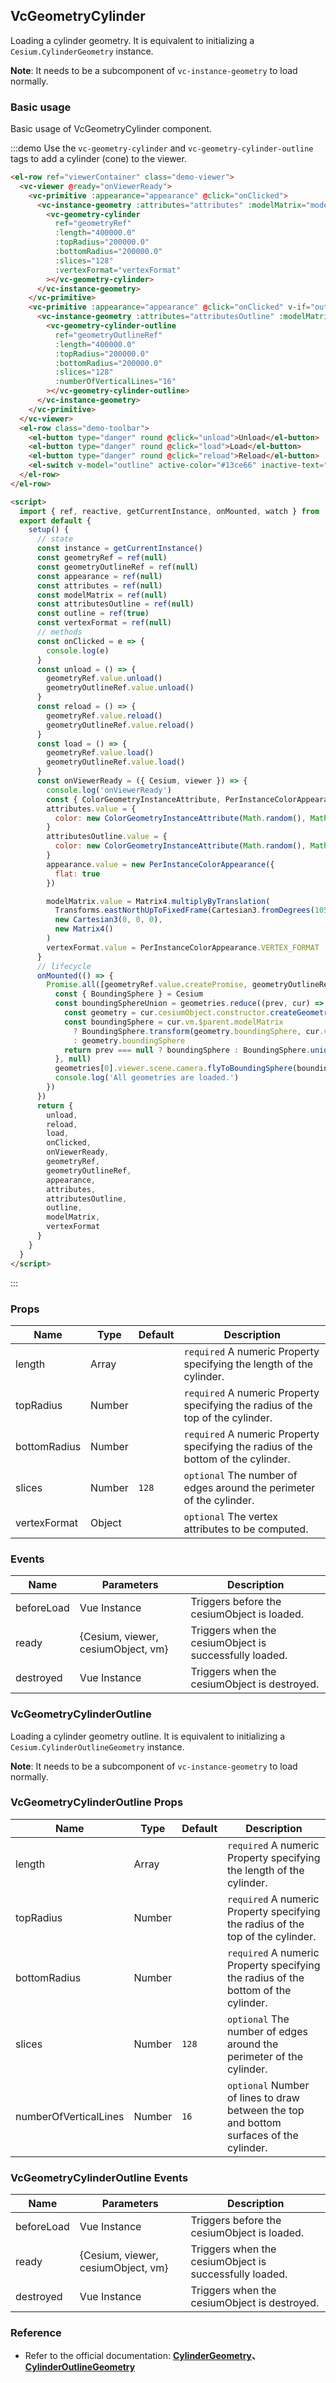 ## VcGeometryCylinder

Loading a cylinder geometry. It is equivalent to initializing a `Cesium.CylinderGeometry` instance.

**Note**: It needs to be a subcomponent of `vc-instance-geometry` to load normally.

### Basic usage

Basic usage of VcGeometryCylinder component.

:::demo Use the `vc-geometry-cylinder` and `vc-geometry-cylinder-outline` tags to add a cylinder (cone) to the viewer.

```html
<el-row ref="viewerContainer" class="demo-viewer">
  <vc-viewer @ready="onViewerReady">
    <vc-primitive :appearance="appearance" @click="onClicked">
      <vc-instance-geometry :attributes="attributes" :modelMatrix="modelMatrix">
        <vc-geometry-cylinder
          ref="geometryRef"
          :length="400000.0"
          :topRadius="200000.0"
          :bottomRadius="200000.0"
          :slices="128"
          :vertexFormat="vertexFormat"
        ></vc-geometry-cylinder>
      </vc-instance-geometry>
    </vc-primitive>
    <vc-primitive :appearance="appearance" @click="onClicked" v-if="outline">
      <vc-instance-geometry :attributes="attributesOutline" :modelMatrix="modelMatrix">
        <vc-geometry-cylinder-outline
          ref="geometryOutlineRef"
          :length="400000.0"
          :topRadius="200000.0"
          :bottomRadius="200000.0"
          :slices="128"
          :numberOfVerticalLines="16"
        ></vc-geometry-cylinder-outline>
      </vc-instance-geometry>
    </vc-primitive>
  </vc-viewer>
  <el-row class="demo-toolbar">
    <el-button type="danger" round @click="unload">Unload</el-button>
    <el-button type="danger" round @click="load">Load</el-button>
    <el-button type="danger" round @click="reload">Reload</el-button>
    <el-switch v-model="outline" active-color="#13ce66" inactive-text="Show border"> </el-switch>
  </el-row>
</el-row>

<script>
  import { ref, reactive, getCurrentInstance, onMounted, watch } from 'vue'
  export default {
    setup() {
      // state
      const instance = getCurrentInstance()
      const geometryRef = ref(null)
      const geometryOutlineRef = ref(null)
      const appearance = ref(null)
      const attributes = ref(null)
      const modelMatrix = ref(null)
      const attributesOutline = ref(null)
      const outline = ref(true)
      const vertexFormat = ref(null)
      // methods
      const onClicked = e => {
        console.log(e)
      }
      const unload = () => {
        geometryRef.value.unload()
        geometryOutlineRef.value.unload()
      }
      const reload = () => {
        geometryRef.value.reload()
        geometryOutlineRef.value.reload()
      }
      const load = () => {
        geometryRef.value.load()
        geometryOutlineRef.value.load()
      }
      const onViewerReady = ({ Cesium, viewer }) => {
        console.log('onViewerReady')
        const { ColorGeometryInstanceAttribute, PerInstanceColorAppearance, Matrix4, Cartesian3, Transforms } = Cesium
        attributes.value = {
          color: new ColorGeometryInstanceAttribute(Math.random(), Math.random(), Math.random(), 0.5)
        }
        attributesOutline.value = {
          color: new ColorGeometryInstanceAttribute(Math.random(), Math.random(), Math.random())
        }
        appearance.value = new PerInstanceColorAppearance({
          flat: true
        })

        modelMatrix.value = Matrix4.multiplyByTranslation(
          Transforms.eastNorthUpToFixedFrame(Cartesian3.fromDegrees(105.0, 35.0)),
          new Cartesian3(0, 0, 0),
          new Matrix4()
        )
        vertexFormat.value = PerInstanceColorAppearance.VERTEX_FORMAT
      }
      // lifecycle
      onMounted(() => {
        Promise.all([geometryRef.value.createPromise, geometryOutlineRef.value.createPromise]).then(geometries => {
          const { BoundingSphere } = Cesium
          const boundingSphereUnion = geometries.reduce((prev, cur) => {
            const geometry = cur.cesiumObject.constructor.createGeometry(cur.cesiumObject)
            const boundingSphere = cur.vm.$parent.modelMatrix
              ? BoundingSphere.transform(geometry.boundingSphere, cur.vm.$parent.modelMatrix)
              : geometry.boundingSphere
            return prev === null ? boundingSphere : BoundingSphere.union(prev, boundingSphere)
          }, null)
          geometries[0].viewer.scene.camera.flyToBoundingSphere(boundingSphereUnion)
          console.log('All geometries are loaded.')
        })
      })
      return {
        unload,
        reload,
        load,
        onClicked,
        onViewerReady,
        geometryRef,
        geometryOutlineRef,
        appearance,
        attributes,
        attributesOutline,
        outline,
        modelMatrix,
        vertexFormat
      }
    }
  }
</script>
```

:::

### Props

| Name         | Type   | Default | Description                                                                        |
| ------------ | ------ | ------- | ---------------------------------------------------------------------------------- |
| length       | Array  |         | `required` A numeric Property specifying the length of the cylinder.               |
| topRadius    | Number |         | `required` A numeric Property specifying the radius of the top of the cylinder.    |
| bottomRadius | Number |         | `required` A numeric Property specifying the radius of the bottom of the cylinder. |
| slices       | Number | `128`   | `optional` The number of edges around the perimeter of the cylinder.               |
| vertexFormat | Object |         | `optional` The vertex attributes to be computed.                                   |

### Events

| Name       | Parameters                         | Description                                            |
| ---------- | ---------------------------------- | ------------------------------------------------------ |
| beforeLoad | Vue Instance                       | Triggers before the cesiumObject is loaded.            |
| ready      | {Cesium, viewer, cesiumObject, vm} | Triggers when the cesiumObject is successfully loaded. |
| destroyed  | Vue Instance                       | Triggers when the cesiumObject is destroyed.           |

### VcGeometryCylinderOutline

Loading a cylinder geometry outline. It is equivalent to initializing a `Cesium.CylinderOutlineGeometry` instance.

**Note**: It needs to be a subcomponent of `vc-instance-geometry` to load normally.

### VcGeometryCylinderOutline Props

| Name                  | Type   | Default | Description                                                                             |
| --------------------- | ------ | ------- | --------------------------------------------------------------------------------------- |
| length                | Array  |         | `required` A numeric Property specifying the length of the cylinder.                    |
| topRadius             | Number |         | `required` A numeric Property specifying the radius of the top of the cylinder.         |
| bottomRadius          | Number |         | `required` A numeric Property specifying the radius of the bottom of the cylinder.      |
| slices                | Number | `128`   | `optional` The number of edges around the perimeter of the cylinder.                    |
| numberOfVerticalLines | Number | `16`    | `optional` Number of lines to draw between the top and bottom surfaces of the cylinder. |

### VcGeometryCylinderOutline Events

| Name       | Parameters                         | Description                                            |
| ---------- | ---------------------------------- | ------------------------------------------------------ |
| beforeLoad | Vue Instance                       | Triggers before the cesiumObject is loaded.            |
| ready      | {Cesium, viewer, cesiumObject, vm} | Triggers when the cesiumObject is successfully loaded. |
| destroyed  | Vue Instance                       | Triggers when the cesiumObject is destroyed.           |

### Reference

- Refer to the official documentation: **[CylinderGeometry](https://cesium.com/docs/cesiumjs-ref-doc/CylinderGeometry.html)、[CylinderOutlineGeometry](https://cesium.com/docs/cesiumjs-ref-doc/CylinderOutlineGeometry.html)**
